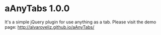 # aAnyTabs 1.0.0
It's a simple jQuery plugin for use anything as a tab.
Please visit the demo page: http://alvaroveliz.github.io/aAnyTabs/
